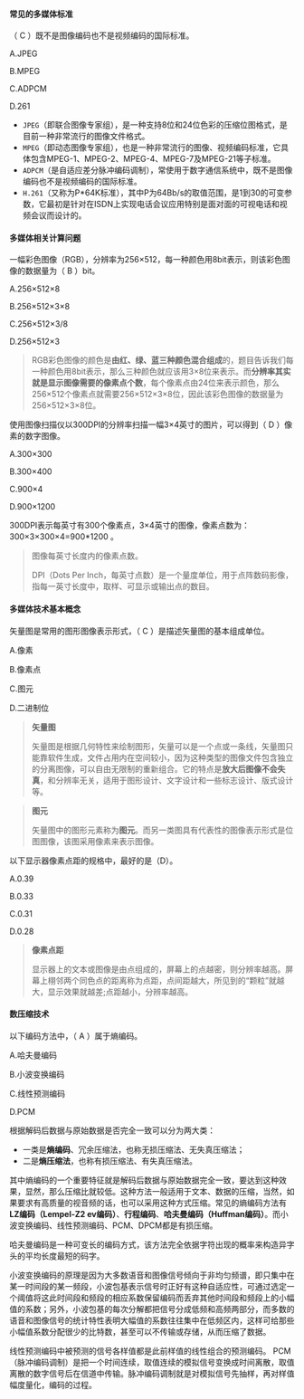 #### 常见的多媒体标准

（ C ）既不是图像编码也不是视频编码的国际标准。

A.JPEG

 B.MPEG

 C.ADPCM

 D.261

- `JPEG`（即联合图像专家组），是一种支持8位和24位色彩的压缩位图格式，是目前一种非常流行的图像文件格式。
- `MPEG`（即动态图像专家组），也是一种非常流行的图像、视频编码标准，它具体包含MPEG-1、MPEG-2、MPEG-4、MPEG-7及MPEG-21等子标准。
- `ADPCM`（是自适应差分脉冲编码调制），常使用于数字通信系统中，既不是图像编码也不是视频编码的国际标准。
- `H.261`（又称为P*64K标准），其中P为64Bb/s的取值范围，是1到30的可变参数，它最初是针对在ISDN上实现电话会议应用特别是面对面的可视电话和视频会议而设计的。



#### 多媒体相关计算问题

一幅彩色图像（RGB），分辨率为256×512，每一种颜色用8bit表示，则该彩色图像的数据量为（ B ）bit。

A.256×512×8

B.256×512×3×8

C.256×512×3/8

D.256×512×3

> RGB彩色图像的颜色是**由红、绿、蓝三种颜色混合组成**的，题目告诉我们每一种颜色用8bit表示，那么三种颜色就应该用3×8位来表示。而**分辨率其实就是显示图像需要的像素点个数**，每个像素点由24位来表示颜色，那么256×512个像素点就需要256×512×3×8位，因此该彩色图像的数据量为256×512×3×8位。

使用图像扫描仪以300DPI的分辨率扫描一幅3×4英寸的图片，可以得到（ D ）像素的数字图像。

A.300×300

B.300×400

C.900×4

D.900×1200

300DPI表示每英寸有300个像素点，3×4英寸的图像，像素点数为：
300×3×300×4=900*1200 。

>图像每英寸长度内的像素点数。
>
>DPI（Dots Per Inch，每英寸点数）是一个量度单位，用于点阵数码影像，指每一英寸长度中，取样、可显示或输出点的数目。



#### 多媒体技术基本概念

 矢量图是常用的图形图像表示形式，（ C ）是描述矢量图的基本组成单位。

A.像素

B.像素点

C.图元

D.二进制位

> **矢量图**
>
> 矢量图是根据几何特性来绘制图形，矢量可以是一个点或一条线，矢量图只能靠软件生成，文件占用内在空间较小，因为这种类型的图像文件包含独立的分离图像，可以自由无限制的重新组合。它的特点是**放大后图像不会失真**，和分辨率无关，适用于图形设计、文字设计和一些标志设计、版式设计等。

> **图元**
>
> 矢量图中的图形元素称为**图元**。而另一类图具有代表性的图像表示形式是位图图像，该图采用像素来表示图像。

以下显示器像素点距的规格中，最好的是（D）。

A.0.39

B.0.33

C.0.31

D.0.28

>**像素点距**
>
>显示器上的文本或图像是由点组成的，屏幕上的点越密，则分辨率越高。屏幕上栩邻两个同色点的距离称为点距，点间距越大，所见到的“颗粒”就越大，显示效果就越差;点距越小，分辨率越高。



#### 数压缩技术

以下编码方法中，（ A ）属于熵编码。

A.哈夫曼编码

B.小波变换编码

C.线性预测编码

D.PCM

根据解码后数据与原始数据是否完全一致可以分为两大类：

- 一类是**熵编码**、冗余压缩法，也称无损压缩法、无失真压缩法；
- 二是**熵压缩法**，也称有损压缩法、有失真压缩法。

其中熵编码的一个重要特征就是解码后数据与原始数据完全一致，要达到这种效果，显然，那么压缩比就较低。这种方法一般适用于文本、数据的压缩，当然，如果要求有高质量的视音频的话，也可以采用这种方式压缩。常见的熵编码方法有**LZ编码（Lempel-Z2	ev编码）**、**行程编码**、**哈夫曼编码（Huffman编码）**。而小波变换编码、线性预测编码、PCM、DPCM都是有损压缩。

哈夫曼编码是一种可变长的编码方式，该方法完全依据字符出现的概率来构造异字头的平均长度最短的码字。

小波变换编码的原理是因为大多数语音和图像信号倾向于非均匀频谱，即只集中在某一时间段的某一频段，小波包基表示信号时正好有这种自适应性，可通过选定一个阈值将这此时间段和频段的相应系数保留编码而丢弃其他时间段和频段上的小幅值的系数；另外，小波包基的每次分解都把信号分成低频和高频两部分，而多数的语音和图像信号的统计特性表明大幅值的系数往往集中在低频区内，这样可给那些小幅值系数分配很少的比特数，甚至可以不传输或存储，从而压缩了数据。

线性预测编码中被预测的信号各样值都是此前样值的线性组合的预测编码。
PCM（脉冲编码调制）是把一个时间连续，取值连续的模拟信号变换成时间离散，取值离散的数字信号后在信道中传输。脉冲编码调制就是对模拟信号先抽样，再对样值幅度量化，编码的过程。






























































































